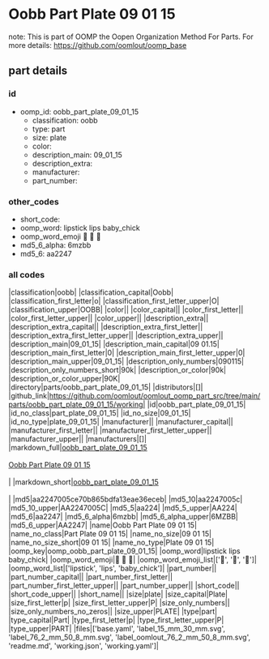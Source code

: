 # Oobb Part Plate 09 01 15  

note: This is part of OOMP the Oopen Organization Method For Parts. For more details: https://github.com/oomlout/oomp_base

##  part details





### id
* oomp_id: oobb_part_plate_09_01_15
  * classification: oobb
  * type: part
  * size: plate
  * color: 
  * description_main: 09_01_15
  * description_extra: 
  * manufacturer: 
  * part_number: 

### other_codes
* short_code: 
* oomp_word: lipstick lips baby_chick
* oomp_word_emoji :lipstick: :lips: :baby_chick:
* md5_6_alpha: 6mzbb
* md5_6: aa2247

### all codes 
|classification|oobb|
|classification_capital|Oobb|
|classification_first_letter|o|
|classification_first_letter_upper|O|
|classification_upper|OOBB|
|color||
|color_capital||
|color_first_letter||
|color_first_letter_upper||
|color_upper||
|description_extra||
|description_extra_capital||
|description_extra_first_letter||
|description_extra_first_letter_upper||
|description_extra_upper||
|description_main|09_01_15|
|description_main_capital|09 01.15|
|description_main_first_letter|0|
|description_main_first_letter_upper|0|
|description_main_upper|09_01_15|
|description_only_numbers|090115|
|description_only_numbers_short|90k|
|description_or_color|90k|
|description_or_color_upper|90K|
|directory|parts/oobb_part_plate_09_01_15|
|distributors|[]|
|github_link|https://github.com/oomlout/oomlout_oomp_part_src/tree/main/parts/oobb_part_plate_09_01_15/working|
|id|oobb_part_plate_09_01_15|
|id_no_class|part_plate_09_01_15|
|id_no_size|09_01_15|
|id_no_type|plate_09_01_15|
|manufacturer||
|manufacturer_capital||
|manufacturer_first_letter||
|manufacturer_first_letter_upper||
|manufacturer_upper||
|manufacturers|[]|
|markdown_full|[oobb_part_plate_09_01_15](https://github.com/oomlout/oomlout_oomp_part_src/tree/main/parts/oobb_part_plate_09_01_15/working)<br>[](https://github.com/oomlout/oomlout_oomp_part_src/tree/main/parts/oobb_part_plate_09_01_15/working)<br>[Oobb Part Plate 09 01 15](https://github.com/oomlout/oomlout_oomp_part_src/tree/main/parts/oobb_part_plate_09_01_15/working)<br><br>|
|markdown_short|[oobb_part_plate_09_01_15](https://github.com/oomlout/oomlout_oomp_part_src/tree/main/parts/oobb_part_plate_09_01_15/working)<br><br>|
|md5|aa2247005ce70b865bdfa13eae36eceb|
|md5_10|aa2247005c|
|md5_10_upper|AA2247005C|
|md5_5|aa224|
|md5_5_upper|AA224|
|md5_6|aa2247|
|md5_6_alpha|6mzbb|
|md5_6_alpha_upper|6MZBB|
|md5_6_upper|AA2247|
|name|Oobb Part Plate 09 01 15|
|name_no_class|Part Plate 09 01 15|
|name_no_size|09 01 15|
|name_no_size_short|09 01 15|
|name_no_type|Plate 09 01 15|
|oomp_key|oomp_oobb_part_plate_09_01_15|
|oomp_word|lipstick lips baby_chick|
|oomp_word_emoji|:lipstick: :lips: :baby_chick:|
|oomp_word_emoji_list|[':lipstick:', ':lips:', ':baby_chick:']|
|oomp_word_list|['lipstick', 'lips', 'baby_chick']|
|part_number||
|part_number_capital||
|part_number_first_letter||
|part_number_first_letter_upper||
|part_number_upper||
|short_code||
|short_code_upper||
|short_name||
|size|plate|
|size_capital|Plate|
|size_first_letter|p|
|size_first_letter_upper|P|
|size_only_numbers||
|size_only_numbers_no_zeros||
|size_upper|PLATE|
|type|part|
|type_capital|Part|
|type_first_letter|p|
|type_first_letter_upper|P|
|type_upper|PART|
|files|['base.yaml', 'label_15_mm_30_mm.svg', 'label_76_2_mm_50_8_mm.svg', 'label_oomlout_76_2_mm_50_8_mm.svg', 'readme.md', 'working.json', 'working.yaml']|
